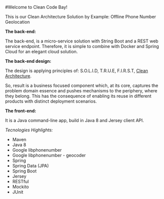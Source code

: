 #Welcome to Clean Code Bay!

This is our Clean Architecture Solution by Example: Offline Phone Number Geolocation


**The back-end:**

The back-end, is a micro-service solution with String Boot and a REST web service endpoint. Therefore, it is simple to combine with Docker and Spring Cloud for an elegant cloud solution.


**The back-end design:**

The design is applying principles of: S.O.L.I.D, T.R.U.E, F.I.R.S.T, [Clean Architecture](https://8thlight.com/blog/uncle-bob/2012/08/13/the-clean-architecture.html).

So, result is a business focused component which, at its core, captures the problem domain essence and pushes mechanisms to the periphery, where they belong.
This has the consequence of enabling its reuse in different products with distinct deployment scenarios.


**The front-end:**

It is a Java command-line app, build in Java 8 and Jersey client API.


_Tecnologies Highlights:_
- Maven
- Java 8
- Google libphonenumber
- Google libphonenumber - geocoder
- Spring
- Spring Data (JPA)
- Spring Boot
- Jersey
- RESTful
- Mockito
- JUnit
